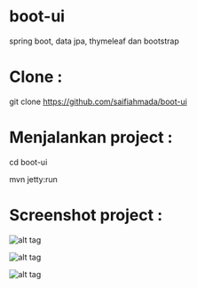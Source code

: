 # boot-ui
spring boot, data jpa, thymeleaf dan bootstrap

# Clone :
git clone https://github.com/saifiahmada/boot-ui

# Menjalankan project :
cd boot-ui

mvn jetty:run

# Screenshot project :
![alt tag](https://saifiahmada.files.wordpress.com/2015/01/selection_685.jpg)

![alt tag](https://saifiahmada.files.wordpress.com/2015/01/selection_686.jpg)

![alt tag](https://saifiahmada.files.wordpress.com/2015/01/selection_687.jpg)
